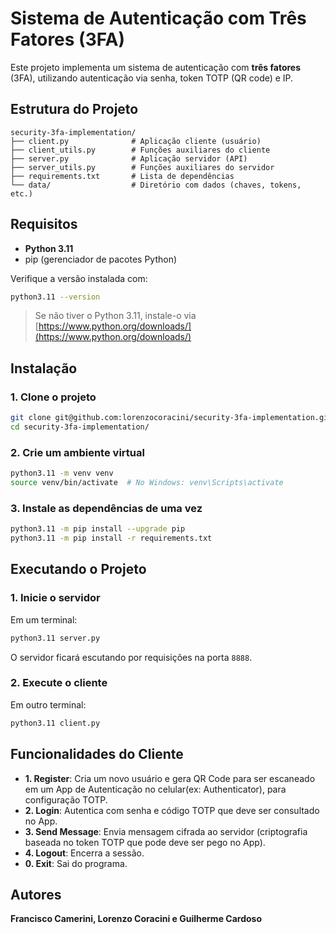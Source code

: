 # Sistema de Autenticação com Três Fatores (3FA)

Este projeto implementa um sistema de autenticação com **três fatores** (3FA), utilizando autenticação via senha, token TOTP (QR code) e IP.

## Estrutura do Projeto

```
security-3fa-implementation/
├── client.py              # Aplicação cliente (usuário)
├── client_utils.py        # Funções auxiliares do cliente
├── server.py              # Aplicação servidor (API)
├── server_utils.py        # Funções auxiliares do servidor
├── requirements.txt       # Lista de dependências
└── data/                  # Diretório com dados (chaves, tokens, etc.)
```

## Requisitos

- **Python 3.11**
- pip (gerenciador de pacotes Python)

Verifique a versão instalada com:

```bash
python3.11 --version
```

> Se não tiver o Python 3.11, instale-o via [https://www.python.org/downloads/](https://www.python.org/downloads/)

## Instalação

### 1. Clone o projeto

```bash
git clone git@github.com:lorenzocoracini/security-3fa-implementation.git
cd security-3fa-implementation/
```

### 2. Crie um ambiente virtual

```bash
python3.11 -m venv venv
source venv/bin/activate  # No Windows: venv\Scripts\activate
```

### 3. Instale as dependências de uma vez

```bash
python3.11 -m pip install --upgrade pip
python3.11 -m pip install -r requirements.txt
```


## Executando o Projeto

### 1. Inicie o servidor

Em um terminal:

```bash
python3.11 server.py
```

O servidor ficará escutando por requisições na porta `8888`.

### 2. Execute o cliente

Em outro terminal:

```bash
python3.11 client.py
```

## Funcionalidades do Cliente

- **1. Register**: Cria um novo usuário e gera QR Code para ser escaneado em um App de Autenticação no celular(ex: Authenticator), para configuração TOTP.
- **2. Login**: Autentica com senha e código TOTP que deve ser consultado no App.
- **3. Send Message**: Envia mensagem cifrada ao servidor (criptografia baseada no token TOTP que pode deve ser pego no App).
- **4. Logout**: Encerra a sessão.
- **0. Exit**: Sai do programa.

## Autores

**Francisco Camerini, Lorenzo Coracini e Guilherme Cardoso**
